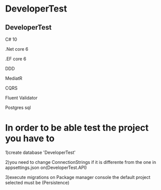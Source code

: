 # DeveloperTest
## DeveloperTest
 C# 10
 
 .Net core 6
 
 .EF core 6

 DDD
 
 MediatR
 
 CQRS

 Fluent Validator

 Postgres sql

# In order to be able test the project you have to 
 1)create database 'DeveloperTest'
 
 2)you need to change ConnectionStrings if it is differente from the one in appsettings.json on(DeveloperTest.API)
 
 3)execute migrations on Package manager console the default project selected must be (Persistence)
